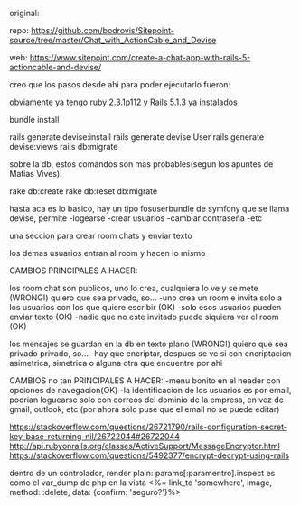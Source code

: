 original:

repo: https://github.com/bodrovis/Sitepoint-source/tree/master/Chat_with_ActionCable_and_Devise

web: https://www.sitepoint.com/create-a-chat-app-with-rails-5-actioncable-and-devise/

creo que los pasos desde ahi para poder ejecutarlo fueron:

obviamente ya tengo ruby 2.3.1p112 y Rails 5.1.3 ya instalados

bundle install

rails generate devise:install
rails generate devise User
rails generate devise:views
rails db:migrate

sobre la db, estos comandos son mas probables(segun los apuntes de Matias Vives):

rake db:create
rake db:reset db:migrate


hasta aca es lo basico, hay un tipo fosuserbundle de symfony que se llama devise, permite
-logearse
-crear usuarios
-cambiar contraseña
-etc

una seccion para crear room chats y enviar texto

los demas usuarios entran al room y hacen lo mismo

CAMBIOS PRINCIPALES A HACER:

los room chat son publicos, uno lo crea, cualquiera lo ve y se mete (WRONG!) quiero que sea privado, so...
-uno crea un room e invita solo a los usuarios con los que quiere escribir (OK)
-solo esos usuarios pueden enviar texto (OK)
-nadie que no este invitado puede siquiera ver el room (OK)

los mensajes se guardan en la db en texto plano (WRONG!) quiero que sea privado privado, so...
-hay que encriptar, despues se ve si con encriptacion asimetrica, simetrica o alguna otra que encuentre por ahi

CAMBIOS no tan PRINCIPALES A HACER:
-menu bonito en el header con opciones de navegacion(OK)
-la identificacion de los usuarios es por email, podrian loguearse solo con correos del dominio de la empresa, en vez de gmail, outlook, etc (por ahora solo puse que el email no se puede editar)

https://stackoverflow.com/questions/26721790/rails-configuration-secret-key-base-returning-nil/26722044#26722044
http://api.rubyonrails.org/classes/ActiveSupport/MessageEncryptor.html
https://stackoverflow.com/questions/5492377/encrypt-decrypt-using-rails

dentro de un controlador, render plain: params[:paramentro].inspect es como el var_dump de php
en la vista <%= link_to 'somewhere', image, method: :delete, data: {confirm: 'seguro?'}%>